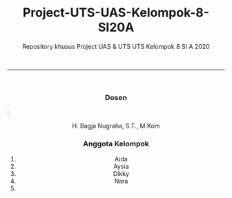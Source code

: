 <h1 align="center">Project-UTS-UAS-Kelompok-8-SI20A</h1>
<p align="center">Repository khusus Project UAS & UTS UTS Kelompok 8 SI A 2020</p>
<br><hr><br>
<h3 align="center">Dosen</h3> : 
<p align="center">H. Bagja Nugraha, S.T., M.Kom</p>

<h3 align="center">Anggota Kelompok</h3> 
<ol align="center" style="margin: 0;">
  <li>Aida</li>
  <li>Aysia</li>
  <li>Dikky</li>
  <li>Nara<li>
</ol>
